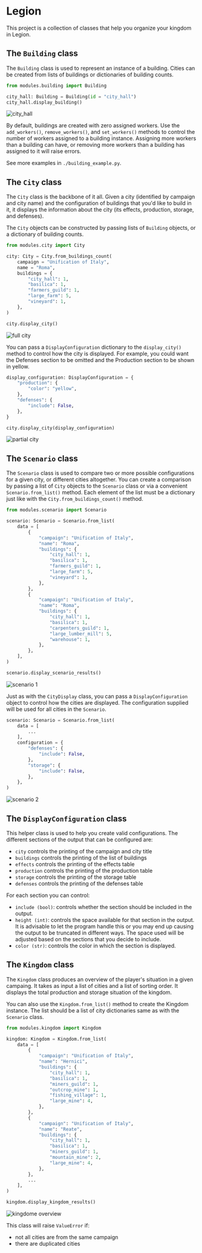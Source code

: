 # Legion

This project is a collection of classes that help you organize your kingdom in Legion.

## The `Building` class

The `Building` class is used to represent an instance of a building. Cities can be created from lists of buildings or
dictionaries of building counts.

```python
from modules.building import Building

city_hall: Building = Building(id = "city_hall")
city_hall.display_building()
```

![city_hall](img/building_city_hall.png)

By default, buildings are created with zero assigned workers. Use the `add_workers()`, `remove_workers()`, and
`set_workers()` methods to control the number of workers assigned to a building instance. Assigning more workers than
a building can have, or removing more workers than a building has assigned to it will raise errors.

See more examples in `./building_example.py`.

## The `City` class

The `City` class is the backbone of it all. Given a city (identified by campaign and city name) and the configuration
of buildings that you'd like to build in it, it displays the information about the city (its effects, production,
storage, and defenses).

The `City` objects can be constructed by passing lists of `Building` objects, or a dictionary of building counts.

```python
from modules.city import City

city: City = City.from_buildings_count(
    campaign = "Unification of Italy",
    name = "Roma",
    buildings = {
        "city_hall": 1,
        "basilica": 1,
        "farmers_guild": 1,
        "large_farm": 5,
        "vineyard": 1,
    },
)

city.display_city()
```

![full city](img/city_1.png)

You can pass a `DisplayConfiguration` dictionary to the `display_city()` method to control how the city is displayed.
For example, you could want the Defenses section to be omitted and the Production section to be shown in yellow.

```python
display_configuration: DisplayConfiguration = {
    "production": {
        "color": "yellow",
    },
    "defenses": {
        "include": False,
    },
}

city.display_city(display_configuration)
```

![partial city](img/city_2.png)

## The `Scenario` class

The `Scenario` class is used to compare two or more possible configurations for a given city, or different cities
altogether. You can create a comparison by passing a list of `City` objects to the `Scenario` class or via a convenient
`Scenario.from_list()` method. Each element of the list must be a dictionary just like with the
`City.from_buildings_count()` method.

```python
from modules.scenario import Scenario

scenario: Scenario = Scenario.from_list(
    data = [
        {
            "campaign": "Unification of Italy",
            "name": "Roma",
            "buildings": {
                "city_hall": 1,
                "basilica": 1,
                "farmers_guild": 1,
                "large_farm": 5,
                "vineyard": 1,
            },
        },
        {
            "campaign": "Unification of Italy",
            "name": "Roma",
            "buildings": {
                "city_hall": 1,
                "basilica": 1,
                "carpenters_guild": 1,
                "large_lumber_mill": 5,
                "warehouse": 1,
            },
        },
    ],
)

scenario.display_scenario_results()
```

![scenario 1](img/scenario_1.png)

Just as with the `CityDisplay` class, you can pass a `DisplayConfiguration` object to control how the cities are
displayed. The configuration supplied will be used for all cities in the `Scenario`.

```python
scenario: Scenario = Scenario.from_list(
    data = [
        ...
    ],
    configuration = {
        "defenses": {
            "include": False,
        },
        "storage": {
            "include": False,
        },
    },
)
```

![scenario 2](img/scenario_2.png)

## The `DisplayConfiguration` class

This helper class is used to help you create valid configurations. The different sections of the output that can be
configured are:

- `city` controls the printing of the campaign and city title
- `buildings` controls the printing of the list of buildings
- `effects` controls the printing of the effects table
- `production` controls the printing of the production table
- `storage` controls the printing of the storage table
- `defenses` controls the printing of the defenses table

For each section you can control:

- `include (bool)`: controls whether the section should be included in the output.
- `height (int)`: controls the space available for that section in the output. It is advisable to let the program handle
  this or you may end up causing the output to be truncated in different ways. The space used will be adjusted based on
  the sections that you decide to include.
- `color (str)`: controls the color in which the section is displayed.

## The `Kingdom` class

The `Kingdom` class produces an overview of the player's situation in a given campaing. It takes as input a list of
cities and a list of sorting order. It displays the total production and storage situation of the kingdom.

You can also use the `Kingdom.from_list()` method to create the Kingdom instance. The list should be a list of city
dictionaries same as with the `Scenario` class.

```python
from modules.kingdom import Kingdom

kingdom: Kingdom = Kingdom.from_list(
    data = [
        {
            "campaign": "Unification of Italy",
            "name": "Hernici",
            "buildings": {
                "city_hall": 1,
                "basilica": 1,
                "miners_guild": 1,
                "outcrop_mine": 1,
                "fishing_village": 1,
                "large_mine": 4,
            },
        },
        {
            "campaign": "Unification of Italy",
            "name": "Reate",
            "buildings": {
                "city_hall": 1,
                "basilica": 1,
                "miners_guild": 1,
                "mountain_mine": 2,
                "large_mine": 4,
            },
        },
        ...
    ],
)

kingdom.display_kingdom_results()
```

![kingdome overview](img/kingdom_1.png)

This class will raise `ValueError` if:

- not all cities are from the same campaign
- there are duplicated cities
